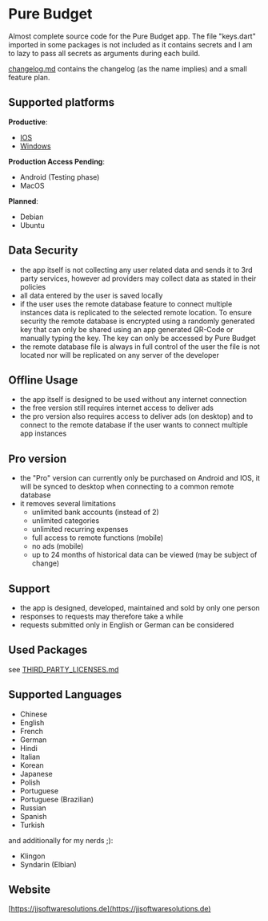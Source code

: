 # Pure Budget

Almost complete source code for the Pure Budget app.
The file "keys.dart" imported in some packages is not included as it contains secrets and I am to lazy to pass all secrets as arguments during each build.

[changelog.md](/changelog.md) contains the changelog (as the name implies) and a small feature plan.

## Supported platforms

**Productive**:

- [IOS](https://apps.apple.com/us/app/pure-budget/id6749499382)
- [Windows](https://apps.microsoft.com/store/detail/9N690C2LHXXJ?cid=DevShareMCLPCS)

**Production Access Pending**:

- Android (Testing phase)
- MacOS

**Planned**:

- Debian
- Ubuntu

## Data Security

- the app itself is not collecting any user related data and sends it to 3rd party services, however ad providers may collect data as stated in their policies
- all data entered by the user is saved locally
- if the user uses the remote database feature to connect multiple instances data is replicated to the selected remote location. To ensure security the remote database is encrypted using a randomly generated key that can only be shared using an app generated QR-Code or manually typing the key. The key can only be accessed by Pure Budget
- the remote database file is always in full control of the user the file is not located nor will be replicated on any server of the developer

## Offline Usage

- the app itself is designed to be used without any internet connection
- the free version still requires internet access to deliver ads
- the pro version also requires access to deliver ads (on desktop) and to connect to the remote database if the user wants to connect multiple app instances

## Pro version

- the "Pro" version can currently only be purchased on Android and IOS, it will be synced to desktop when connecting to a common remote database
- it removes several limitations
  - unlimited bank accounts (instead of 2)
  - unlimited categories
  - unlimited recurring expenses
  - full access to remote functions (mobile)
  - no ads (mobile)
  - up to 24 months of historical data can be viewed (may be subject of change)

## Support

- the app is designed, developed, maintained and sold by only one person
- responses to requests may therefore take a while
- requests submitted only in English or German can be considered

## Used Packages

see [THIRD_PARTY_LICENSES.md](/THIRD_PARTY_LICENSES.md)

## Supported Languages

- Chinese
- English
- French
- German
- Hindi
- Italian
- Korean
- Japanese
- Polish
- Portuguese
- Portuguese (Brazilian)
- Russian
- Spanish
- Turkish

and additionally for my nerds ;):

- Klingon
- Syndarin (Elbian)

## Website

[https://jjsoftwaresolutions.de](https://jjsoftwaresolutions.de)
